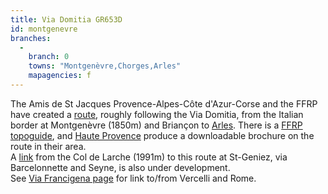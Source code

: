 ```yaml
---
title: Via Domitia GR653D
id: montgenevre
branches:
  -
    branch: 0
    towns: "Montgenèvre,Chorges,Arles"
    mapagencies: f
---
```


The Amis de St Jacques Provence-Alpes-Côte d'Azur-Corse and the FFRP have created a [route][0], roughly following the Via Domitia, from the Italian border at Montgenèvre (1850m) and Briançon to [Arles][1]. There is a [FFRP topoguide][2], and [Haute Provence][3] produce a downloadable brochure on the route in their area.  
A [link][0] from the Col de Larche (1991m) to this route at St-Geniez, via Barcelonnette and Seyne, is also under development.  
See [Via Francigena page][4] for link to/from Vercelli and Rome.

[0]: http://www.compostelle-paca-corse.info/Chemin/chemincompostellepaca.html
[1]: toulouse.html
[2]: http://www.ffrandonnee.fr/topos/topoGuidesCatalFiche.aspx?ref=6531
[3]: http://alpes-haute-provence.com/documentation/index.htm
[4]: francigena_i.html